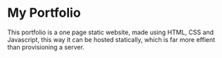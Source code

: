 # My Portfolio  
This portfolio is a one page static website, made using HTML, CSS and Javascript, this way it can be hosted statically, which is far more effient than provisioning a server.